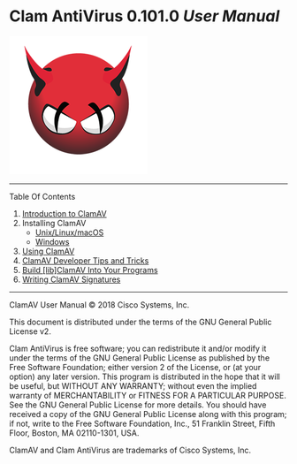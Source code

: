 # Clam AntiVirus 0.101.0 *User Manual*

![image](/manual/UserManual/images/demon.png)

---

Table Of Contents

1. [Introduction to ClamAV](manual/UserManual/Introduction.md)
2. Installing ClamAV
    * [Unix/Linux/macOS](/UserManual/Installation-Unix.md)
    * [Windows](/UserManual/Installation-Windows.md)
3. [Using ClamAV](/UserManual/Usage.md)
4. [ClamAV Developer Tips and Tricks](/UserManual/development.md)
5. [Build \[lib\]ClamAV Into Your Programs](/UserManual/libclamav.md)
6. [Writing ClamAV Signatures](/UserManual/Signatures.md)

---

ClamAV User Manual © 2018 Cisco Systems, Inc.

This document is distributed under the terms of the GNU General Public License v2.

Clam AntiVirus is free software; you can redistribute it and/or modify it under the terms of the GNU General Public License as published by the Free Software Foundation; either version 2 of the License, or (at your option) any later version. This program is distributed in the hope that it will be useful, but WITHOUT ANY WARRANTY; without even the implied warranty of MERCHANTABILITY or FITNESS FOR A PARTICULAR PURPOSE. See the GNU General Public License for more details. You should have received a copy of the GNU General Public License along with this program; if not, write to the Free Software Foundation, Inc., 51 Franklin Street, Fifth Floor, Boston, MA 02110-1301, USA.

ClamAV and Clam AntiVirus are trademarks of Cisco Systems, Inc.

